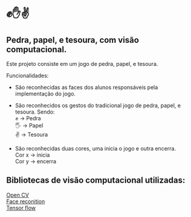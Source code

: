 # ✊✋✌️
## Pedra, papel, e tesoura, com visão computacional.
Este projeto consiste em um jogo de pedra, papel, e tesoura.  <br />

Funcionalidades: <br />
* São reconhecidas as faces dos alunos responsáveis pela implementação do jogo.

* São reconhecidos os gestos do tradicional jogo de pedra, papel, e tesoura. Sendo: <br /> 
  ✊ -> Pedra  <br />
  🖐 -> Papel  <br />
  ✌️ -> Tesoura  <br />

* São reconhecidas duas cores, uma inicia o jogo e outra encerra.  <br />
  Cor x -> inicia <br />
  Cor y -> encerra
 
 ## Bibliotecas de visão computacional utilizadas:
 [Open CV](https://opencv.org/) <br />
 [Face reconition](https://github.com/ageitgey/face_recognition) <br />
 [Tensor flow](https://www.tensorflow.org/?hl=pt-br) <br />
 
                                                                            
   
